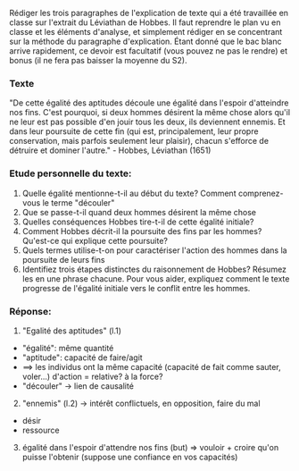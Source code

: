 Rédiger les trois paragraphes de l'explication de texte qui a été travaillée en classe sur l'extrait du Léviathan de Hobbes. Il faut reprendre le plan vu en classe et les éléments d'analyse, et simplement rédiger en se concentrant sur la méthode du paragraphe d'explication. Étant donné que le bac blanc arrive rapidement, ce devoir est facultatif (vous pouvez ne pas le rendre) et bonus (il ne fera pas baisser la moyenne du S2).

### Texte
"De cette égalité des aptitudes découle une égalité dans l'espoir d'atteindre nos fins. C'est pourquoi, si deux hommes désirent la même chose alors qu'il ne leur est pas possible d'en jouir tous les deux, ils deviennent ennemis. Et dans leur poursuite de cette fin (qui est, principalement, leur propre conservation, mais parfois seulement leur plaisir), chacun s'efforce de détruire et dominer l'autre." - Hobbes, Léviathan (1651)

### Etude personnelle du texte:
1) Quelle égalité mentionne-t-il au début du texte? Comment comprenez-vous le terme "découler"
2) Que se passe-t-il quand deux hommes désirent la même chose
3) Quelles conséquences Hobbes tire-t-il de cette égalité initiale?
4) Comment Hobbes décrit-il la poursuite des fins par les hommes? Qu'est-ce qui explique cette poursuite?
5) Quels termes utilise-t-on pour caractériser l'action des hommes dans la poursuite de leurs fins
6) Identifiez trois étapes distinctes du raisonnement de Hobbes? Résumez les en une phrase chacune. Pour vous aider, expliquez comment le texte progresse de l'égalité initiale vers le conflit entre les hommes.

### Réponse:
1) "Egalité des aptitudes" (l.1)
- "égalité": même quantité
- "aptitude": capacité de faire/agit
- $\implies$ les individus ont la même capacité (capacité de fait comme sauter, voler...) d'action = relative? à la force?
- "découler" -> lien de causalité
2) "ennemis" (l.2) -> intérêt conflictuels, en opposition, faire du mal
- désir
- ressource
3) égalité dans l'espoir d'attendre nos fins (but) => vouloir + croire qu'on puisse l'obtenir (suppose une confiance en vos capacités)